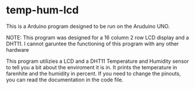 # temp-hum-lcd
This is a Arduino program designed to be run on the Aruduino UNO.

NOTE: This program was designed for a 16 column 2 row LCD display and a DHT11. I cannot garuntee the functioning of this program with any other hardware

This program utilizies a LCD and a DHT11 Temperature and Humidity sensor to tell you a bit about the enviroment it is in.
It prints the temperature in farenhite and the humidity in percent. If you need to change the pinouts, you can read the documentation in the code file.
